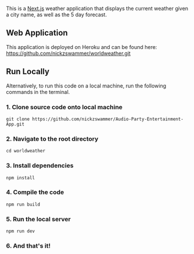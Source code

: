 This is a [Next.js](https://nextjs.org/) weather application that displays the current weather given a city name, as well as the 5 day forecast. 

## Web Application

This application is deployed on Heroku and can be found here: https://github.com/nickzswammer/worldweather.git


## Run Locally
Alternatively, to run this code on a local machine, 
run the following commands in the terminal.

### 1. Clone source code onto local machine

`git clone https://github.com/nickzswammer/Audio-Party-Entertainment-App.git`

### 2. Navigate to the root directory

`cd worldweather`

### 3. Install dependencies

`npm install`

### 4. Compile the code

`npm run build`

### 5. Run the local server

`npm run dev`

### 6. And that's it!



